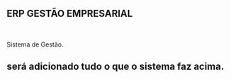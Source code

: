 ## ERP GESTÃO EMPRESARIAL ##
<br/>

Sistema de Gestão.

será adicionado tudo o que o sistema faz acima.
--------------------------------------------------------------------------------------------------------